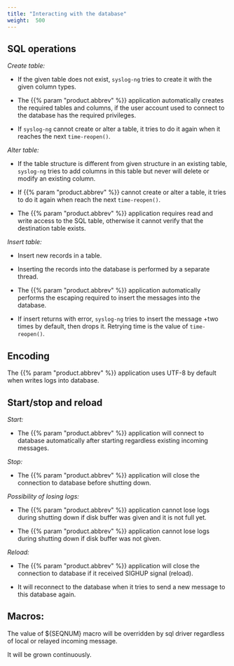```yaml
---
title: "Interacting with the database"
weight:  500
---
```

<!-- DISCLAIMER: This file is based on the syslog-ng Open Source Edition documentation https://github.com/balabit/syslog-ng-ose-guides/commit/2f4a52ee61d1ea9ad27cb4f3168b95408fddfdf2 and is used under the terms of The syslog-ng Open Source Edition Documentation License. The file has been modified by Axoflow. -->


## SQL operations

*Create table:*

  - If the given table does not exist, `syslog-ng` tries to create it with the given column types.

  - The {{% param "product.abbrev" %}} application automatically creates the required tables and columns, if the user account used to connect to the database has the required privileges.

  - If `syslog-ng` cannot create or alter a table, it tries to do it again when it reaches the next `time-reopen()`.

*Alter table:*

  - If the table structure is different from given structure in an existing table, `syslog-ng` tries to add columns in this table but never will delete or modify an existing column.

  - If {{% param "product.abbrev" %}} cannot create or alter a table, it tries to do it again when reach the next `time-reopen()`.

  - The {{% param "product.abbrev" %}} application requires read and write access to the SQL table, otherwise it cannot verify that the destination table exists.

*Insert table:*

  - Insert new records in a table.

  - Inserting the records into the database is performed by a separate thread.

  - The {{% param "product.abbrev" %}} application automatically performs the escaping required to insert the messages into the database.

  - If insert returns with error, `syslog-ng` tries to insert the message +two times by default, then drops it. Retrying time is the value of `time-reopen()`.



## Encoding

The {{% param "product.abbrev" %}} application uses UTF-8 by default when writes logs into database.



## Start/stop and reload

*Start:*

  - The {{% param "product.abbrev" %}} application will connect to database automatically after starting regardless existing incoming messages.

*Stop:*

  - The {{% param "product.abbrev" %}} application will close the connection to database before shutting down.

*Possibility of losing logs:*

  - The {{% param "product.abbrev" %}} application cannot lose logs during shutting down if disk buffer was given and it is not full yet.

  - The {{% param "product.abbrev" %}} application cannot lose logs during shutting down if disk buffer was not given.

*Reload:*

  - The {{% param "product.abbrev" %}} application will close the connection to database if it received SIGHUP signal (reload).

  - It will reconnect to the database when it tries to send a new message to this database again.



## Macros:

The value of ${SEQNUM} macro will be overridden by sql driver regardless of local or relayed incoming message.

It will be grown continuously.

